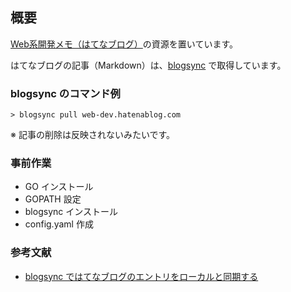 ## 概要
[Web系開発メモ（はてなブログ）](http://web-dev.hatenablog.com/)の資源を置いています。

はてなブログの記事（Markdown）は、[blogsync](https://github.com/motemen/blogsync) で取得しています。


### blogsync のコマンド例
```
> blogsync pull web-dev.hatenablog.com
```

※ 記事の削除は反映されないみたいです。


### 事前作業
- GO インストール
- GOPATH 設定
- blogsync インストール
- config.yaml 作成


### 参考文献
- [blogsync ではてなブログのエントリをローカルと同期する](http://motemen.hatenablog.com/entry/2014/12/22/blogsync)

